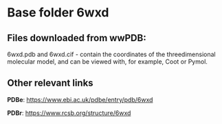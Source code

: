 # Base folder 6wxd

## Files downloaded from wwPDB:

6wxd.pdb and 6wxd.cif - contain the coordinates of the threedimensional molecular model, and can be viewed with, for example, Coot or Pymol.



## Other relevant links 
**PDBe**:  https://www.ebi.ac.uk/pdbe/entry/pdb/6wxd
 
**PDBr**: https://www.rcsb.org/structure/6wxd 
